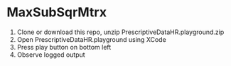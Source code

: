 # MaxSubSqrMtrx

1. Clone or download this repo, unzip PrescriptiveDataHR.playground.zip
2. Open PrescriptiveDataHR.playground using XCode
3. Press play button on bottom left
4. Observe logged output
